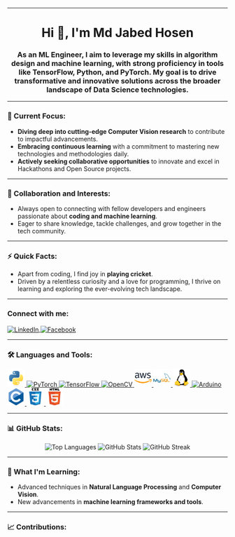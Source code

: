
---

<h1 align="center">Hi 👋, I'm Md Jabed Hosen</h1>
<h3 align="center">As an ML Engineer, I aim to leverage my skills in algorithm design and machine learning, with strong proficiency in tools like TensorFlow, Python, and PyTorch. My goal is to drive transformative and innovative solutions across the broader landscape of Data Science technologies.</h3>

---

### 🚀 Current Focus:
- **Diving deep into cutting-edge Computer Vision research** to contribute to impactful advancements.
- **Embracing continuous learning** with a commitment to mastering new technologies and methodologies daily.
- **Actively seeking collaborative opportunities** to innovate and excel in Hackathons and Open Source projects.

---

### 🤝 Collaboration and Interests:
- Always open to connecting with fellow developers and engineers passionate about **coding and machine learning**.
- Eager to share knowledge, tackle challenges, and grow together in the tech community.

---

### ⚡ Quick Facts:
- Apart from coding, I find joy in **playing cricket**.
- Driven by a relentless curiosity and a love for programming, I thrive on learning and exploring the ever-evolving tech landscape.

---

### Connect with me:
<p align="left">
  <a href="https://linkedin.com/in/md-jabed-hosen-18099b16b/" target="_blank">
    <img align="center" src="https://raw.githubusercontent.com/rahuldkjain/github-profile-readme-generator/master/src/images/icons/Social/linked-in-alt.svg" alt="LinkedIn" height="30" width="40" />
  </a>
  <a href="https://fb.com/m.riyad1182" target="_blank">
    <img align="center" src="https://raw.githubusercontent.com/rahuldkjain/github-profile-readme-generator/master/src/images/icons/Social/facebook.svg" alt="Facebook" height="30" width="40" />
  </a>
</p>

---

### 🛠️ Languages and Tools:
<p align="left">
  <a href="https://www.python.org" target="_blank" rel="noreferrer">
    <img src="https://raw.githubusercontent.com/devicons/devicon/master/icons/python/python-original.svg" alt="Python" width="40" height="40"/>
  </a>
  <a href="https://pytorch.org/" target="_blank" rel="noreferrer">
    <img src="https://www.vectorlogo.zone/logos/pytorch/pytorch-icon.svg" alt="PyTorch" width="40" height="40"/>
  </a>
  <a href="https://www.tensorflow.org" target="_blank" rel="noreferrer">
    <img src="https://www.vectorlogo.zone/logos/tensorflow/tensorflow-icon.svg" alt="TensorFlow" width="40" height="40"/>
  </a>
  <a href="https://opencv.org/" target="_blank" rel="noreferrer">
    <img src="https://www.vectorlogo.zone/logos/opencv/opencv-icon.svg" alt="OpenCV" width="40" height="40"/>
  </a>
  <a href="https://aws.amazon.com" target="_blank" rel="noreferrer">
    <img src="https://raw.githubusercontent.com/devicons/devicon/master/icons/amazonwebservices/amazonwebservices-original-wordmark.svg" alt="AWS" width="40" height="40"/>
  </a>
  <a href="https://www.mysql.com/" target="_blank" rel="noreferrer">
    <img src="https://raw.githubusercontent.com/devicons/devicon/master/icons/mysql/mysql-original-wordmark.svg" alt="MySQL" width="40" height="40"/>
  </a>
  <a href="https://www.linux.org/" target="_blank" rel="noreferrer">
    <img src="https://raw.githubusercontent.com/devicons/devicon/master/icons/linux/linux-original.svg" alt="Linux" width="40" height="40"/>
  </a>
  <a href="https://www.arduino.cc/" target="_blank" rel="noreferrer">
    <img src="https://cdn.worldvectorlogo.com/logos/arduino-1.svg" alt="Arduino" width="40" height="40"/>
  </a>
  <a href="https://www.cprogramming.com/" target="_blank" rel="noreferrer">
    <img src="https://raw.githubusercontent.com/devicons/devicon/master/icons/c/c-original.svg" alt="C" width="40" height="40"/>
  </a>
  <a href="https://www.w3schools.com/css/" target="_blank" rel="noreferrer">
    <img src="https://raw.githubusercontent.com/devicons/devicon/master/icons/css3/css3-original-wordmark.svg" alt="CSS3" width="40" height="40"/>
  </a>
  <a href="https://www.w3.org/html/" target="_blank" rel="noreferrer">
    <img src="https://raw.githubusercontent.com/devicons/devicon/master/icons/html5/html5-original-wordmark.svg" alt="HTML5" width="40" height="40"/>
  </a>
</p>

---

### 📊 GitHub Stats:
<p align="center">
  <img align="center" src="https://github-readme-stats.vercel.app/api/top-langs?username=mjabed3834&show_icons=true&locale=en&layout=compact" alt="Top Languages" />
  <img align="center" src="https://github-readme-stats.vercel.app/api?username=mjabed3834&show_icons=true&locale=en" alt="GitHub Stats" />
  <img align="center" src="https://github-readme-streak-stats.herokuapp.com/?user=mjabed3834&" alt="GitHub Streak" />
</p>

---

### 🌱 What I'm Learning:
- Advanced techniques in **Natural Language Processing** and **Computer Vision**.
- New advancements in **machine learning frameworks and tools**.

---

### 📈 Contributions:
